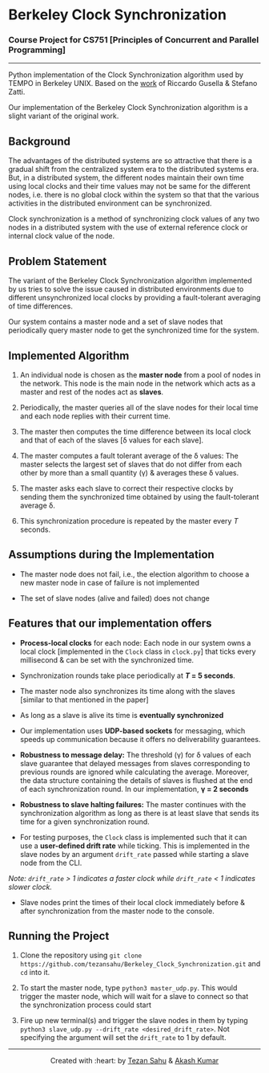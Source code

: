 # Berkeley Clock Synchronization

### Course Project for CS751 [Principles of Concurrent and Parallel Programming] 


***

Python implementation of the Clock Synchronization algorithm used by TEMPO in Berkeley UNIX. Based on the [work](https://www2.eecs.berkeley.edu/Pubs/TechRpts/1987/CSD-87-337.pdf) of Riccardo Gusella & Stefano Zatti.

Our implementation of the Berkeley Clock Synchronization algorithm is a slight variant of the original work.

## Background

The advantages of the distributed systems are so attractive that there is a gradual shift from the centralized system era to the distributed systems era. But, in a distributed system, the different nodes maintain their own time using local clocks and their time values may not be same for the different nodes, i.e. there is no global clock within the system so that that the various activities in the distributed environment can be synchronized.

Clock synchronization is a method of synchronizing clock values of any two nodes in a distributed system with the use of external reference clock or internal clock value of the node.

## Problem Statement

The variant of the Berkeley Clock Synchronization algorithm implemented by us tries to solve the issue caused in distributed environments due to different unsynchronized local clocks by providing a fault-tolerant averaging of time differences.

Our system contains a master node and a set of slave nodes that periodically query master node to get the synchronized time for the system.

## Implemented Algorithm

1. An individual node is chosen as the **master node** from a pool of nodes in the network. This node is the main node in the network which acts as a master and rest of the nodes act as **slaves**.

2. Periodically, the master queries all of the slave nodes for their local time and each node replies with their current time.

3. The master then computes the time difference between its local clock and that of each of the slaves [δ values for each slave].

4. The master computes a fault tolerant average of the δ values: The master selects the largest set of slaves that do not differ from each other by more than a small quantity (γ) & averages these δ values.

5. The master asks each slave to correct their respective clocks by sending them the synchronized time obtained by using the fault-tolerant average δ.

6. This synchronization procedure is repeated by the master every *T* seconds.

## Assumptions during the Implementation

* The master node does not fail, i.e., the election algorithm to choose a new master node in case of failure is not implemented

* The set of slave nodes (alive and failed) does not change

## Features that our implementation offers

* **Process-local clocks** for each node: Each node in our system owns a local clock [implemented in the `Clock` class in `clock.py`] that ticks every millisecond & can be set with the synchronized time.

* Synchronization rounds take place periodically at ***T* = 5 seconds**.

* The master node also synchronizes its time along with the slaves [similar to that mentioned in the paper]

* As long as a slave is alive its time is **eventually synchronized**

* Our implementation uses **UDP-based sockets** for messaging, which speeds up communication because it offers no deliverability guarantees.

* **Robustness to message delay:** The threshold (γ) for δ values of each slave guarantee that delayed messages from slaves corresponding to previous rounds are ignored while calculating the average. Moreover, the data structure containing the details of slaves is flushed at the end of each synchronization round. In our implementation, **γ = 2 seconds**

* **Robustness to slave halting failures:** The master continues with the synchronization algorithm as long as there is at least slave that sends its time for a given synchronization round.

* For testing purposes, the `Clock` class is implemented such that it can use a **user-defined drift rate** while ticking. This is implemented in the slave nodes by an argument `drift_rate` passed while starting a slave node from the CLI. 

*Note: `drift_rate` > 1 indicates a faster clock while `drift_rate` < 1 indicates slower clock.* 

* Slave nodes print the times of their local clock immediately before & after synchronization from the master node to the console.

## Running the Project

1. Clone the repository using `git clone https://github.com/tezansahu/Berkeley_Clock_Synchronization.git` and `cd` into it.

2. To start the master node, type `python3 master_udp.py`. This would trigger the master node, which will wait for a slave to connect so that the synchronization process could start

3. Fire up new terminal(s) and trigger the slave nodes in them by typing `python3 slave_udp.py --drift_rate <desired_drift_rate>`. Not specifying the argument will set the `drift_rate` to 1 by default.

***

<p align='center'>Created with :heart: by <a href="https://www.linkedin.com/in/tezan-sahu/">Tezan Sahu</a> & <a href="https://www.linkedin.com/in/akash981">Akash Kumar</a></p>
